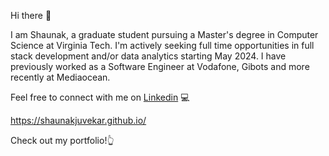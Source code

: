 Hi there 👋

I am Shaunak, a graduate student pursuing a Master's degree in Computer Science at Virginia Tech. I'm actively seeking full time opportunities in full stack development and/or data analytics starting May 2024. I have previously worked as a Software Engineer at Vodafone, Gibots and more recently at Mediaocean.

Feel free to connect with me on [Linkedin](https://www.linkedin.com/in/shaunak-juvekar) 💻

https://shaunakjuvekar.github.io/

Check out my portfolio!👆
